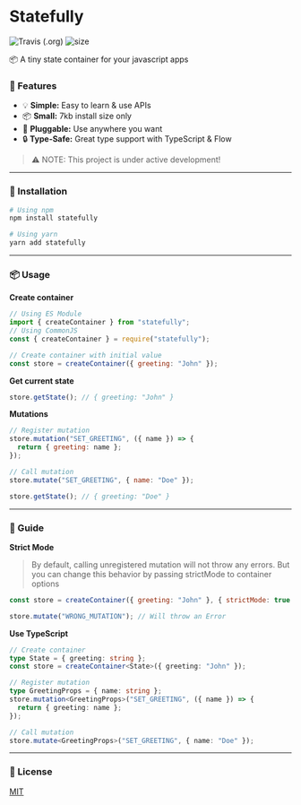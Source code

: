 # Statefully

![Travis (.org)](https://img.shields.io/travis/rahmanfadhil/statefully.svg) ![size](https://badgen.now.sh/badge/install%20size/7.65%20kB/44CC11)

📦 A tiny state container for your javascript apps

### 🌟 Features

- 💡 **Simple:** Easy to learn & use APIs
- 📦 **Small:** 7kb install size only
- 🔌 **Pluggable:** Use anywhere you want
- 🔒 **Type-Safe:** Great type support with TypeScript & Flow

> ⚠ NOTE: This project is under active development!

---

### 🔧 Installation

```sh
# Using npm
npm install statefully

# Using yarn
yarn add statefully
```

---

### 📦 Usage

**Create container**

```js
// Using ES Module
import { createContainer } from "statefully";
// Using CommonJS
const { createContainer } = require("statefully");

// Create container with initial value
const store = createContainer({ greeting: "John" });
```

**Get current state**

```js
store.getState(); // { greeting: "John" }
```

**Mutations**

```js
// Register mutation
store.mutation("SET_GREETING", ({ name }) => {
  return { greeting: name };
});

// Call mutation
store.mutate("SET_GREETING", { name: "Doe" });

store.getState(); // { greeting: "Doe" }
```

---

### 📝 Guide

**Strict Mode**

> By default, calling unregistered mutation will not throw any errors. But you can change this behavior by passing strictMode to container options

```js
const store = createContainer({ greeting: "John" }, { strictMode: true });

store.mutate("WRONG_MUTATION"); // Will throw an Error
```

**Use TypeScript**

```ts
// Create container
type State = { greeting: string };
const store = createContainer<State>({ greeting: "John" });

// Register mutation
type GreetingProps = { name: string };
store.mutation<GreetingProps>("SET_GREETING", ({ name }) => {
  return { greeting: name };
});

// Call mutation
store.mutate<GreetingProps>("SET_GREETING", { name: "Doe" });
```

---

### 🔑 License

[MIT](https://oss.ninja/mit/rahmanfadhil)
